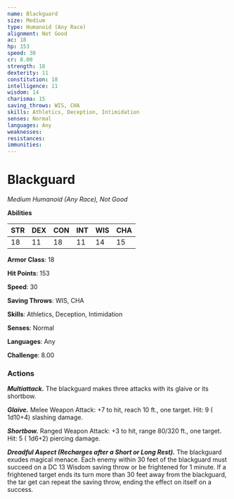 ```yaml
---
name: Blackguard
size: Medium
type: Humanoid (Any Race)
alignment: Not Good
ac: 18
hp: 153
speed: 30
cr: 8.00
strength: 18
dexterity: 11
constitution: 18
intelligence: 11
wisdom: 14
charisma: 15
saving_throws: WIS, CHA
skills: Athletics, Deception, Intimidation
senses: Normal
languages: Any
weaknesses:
resistances:
immunities:
---
```


# Blackguard

*Medium Humanoid (Any Race), Not Good*

**Abilities**

| STR | DEX | CON | INT | WIS | CHA |
| --- | --- | --- | --- | --- | --- |
| 18 | 11 | 18 | 11 | 14 | 15 |

**Armor Class**: 18

**Hit Points**: 153

**Speed**: 30

**Saving Throws**: WIS, CHA

**Skills**: Athletics, Deception, Intimidation

**Senses**: Normal

**Languages**: Any

**Challenge**: 8.00


### Actions
***Multiattack.*** The blackguard makes three attacks with its glaive or its shortbow.

***Glaive.*** Melee Weapon Attack:  +7 to hit, reach 10 ft., one target. Hit: 9 ( 1d10+4) slashing damage.

***Shortbow.*** Ranged Weapon Attack:  +3 to hit, range 80/320 ft., one target. Hit: 5 ( 1d6+2) piercing damage.

***Dreadful Aspect (Recharges after a Short or Long Rest).*** The blackguard exudes magical menace. Each enemy within 30 feet of the blackguard must succeed on a DC 13 Wisdom saving throw or be frightened for 1 minute. If a frightened target ends its turn more than 30 feet away from the blackguard, the tar get can repeat the saving throw, ending the effect on itself on a success.

